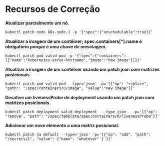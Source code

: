 # Recursos de Correção

**Atualizar parcialmente um nó.**
```
kubectl patch node k8s-node-1 -p '{"spec":{"unschedulable":true}}'
```

**Atualizar a imagem de um contêiner; spec.containers[*].name é obrigatório porque é uma chave de mesclagem.**
```
kubectl patch pod valid-pod -p '{"spec":{"containers":[{"name":"kubernetes-serve-hostname","image":"new image"}]}}'
```

**Atualizar a imagem de um contêiner usando um patch json com matrizes posicionais.**
```
kubectl patch pod valid-pod --type='json' -p='[{"op": "replace", "path": "/spec/containers/0/image", "value":"new image"}]'
```

**Desative um livenessProbe de deployment usando um patch json com matrizes posicionais.**
```
kubectl patch deployment valid-deployment  --type json   -p='[{"op": "remove", "path": "/spec/template/spec/containers/0/livenessProbe"}]'
```

**Adicionar um novo elemento a uma matriz posicional.**
```
kubectl patch sa default --type='json' -p='[{"op": "add", "path": "/secrets/1", "value": {"name": "whatever" } }]'
```
